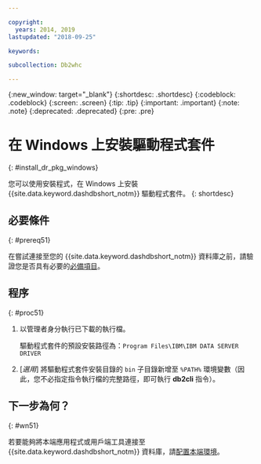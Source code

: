 ```yaml
---

copyright:
  years: 2014, 2019
lastupdated: "2018-09-25"

keywords:

subcollection: Db2whc

---
```


<!-- Attribute definitions --> 
{:new_window: target="_blank"}
{:shortdesc: .shortdesc}
{:codeblock: .codeblock}
{:screen: .screen}
{:tip: .tip}
{:important: .important}
{:note: .note}
{:deprecated: .deprecated}
{:pre: .pre}

# 在 Windows 上安裝驅動程式套件
{: #install_dr_pkg_windows}

您可以使用安裝程式，在 Windows 上安裝 {{site.data.keyword.dashdbshort_notm}} 驅動程式套件。
{: shortdesc}

## 必要條件
{: #prereq51}

在嘗試連接至您的 {{site.data.keyword.dashdbshort_notm}} 資料庫之前，請驗證您是否具有必要的[必備項目](/docs/services/Db2whc/connecting?topic=Db2whc-connect_ov#prereqs)。

<!-- Download the driver package for your operating system from the web console and install it. -->

## 程序
{: #proc51}

1. 以管理者身分執行已下載的執行檔。

   驅動程式套件的預設安裝路徑為：`Program Files\IBM\IBM DATA SERVER DRIVER`
2. [*選用*] 將驅動程式套件安裝目錄的 `bin` 子目錄新增至 `%PATH%` 環境變數（因此，您不必指定指令執行檔的完整路徑，即可執行 **db2cli** 指令）。

## 下一步為何？
{: #wn51}

若要能夠將本端應用程式或用戶端工具連接至 {{site.data.keyword.dashdbshort_notm}} 資料庫，請[配置本端環境](/docs/services/Db2whc?topic=Db2whc-cfg_loc_env#cfg_loc_env)。
